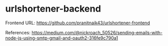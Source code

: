 # urlshortener-backend

Frontend URL: https://github.com/pranitnaik43/urlshortener-frontend


References:
https://medium.com/@nickroach_50526/sending-emails-with-node-js-using-smtp-gmail-and-oauth2-316fe9c790a1
